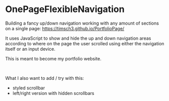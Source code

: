 # OnePageFlexibleNavigation
Building a fancy up/down navigation working with any amount of sections on a single page: https://timsch3.github.io/PortfolioPage/

It uses JavaScript to show and hide the up and down navigation areas according to where on the page the user scrolled using either the navigation itself or an input device.

This is meant to become my portfolio website.

<br>

What I also want to add / try with this:
- styled scrollbar
- left/right version with hidden scrollbars

